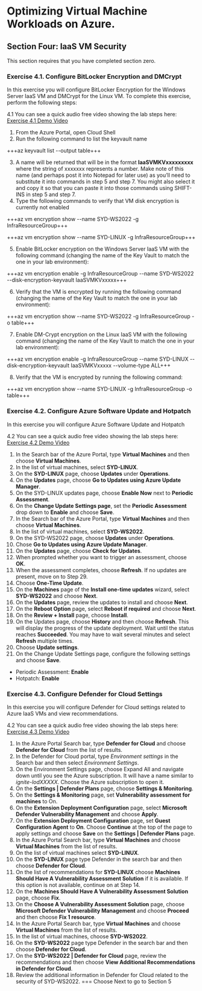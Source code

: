 # Optimizing Virtual Machine Workloads on Azure.

## Section Four: IaaS VM Security

This section requires that you have completed section zero.

### Exercise 4.1. Configure BitLocker Encryption and DMCrypt

In this exercise you will configure BitLocker Encryption for the Windows Server IaaS VM and DMCrypt for the Linux VM. To complete this exercise, perform the following steps:

4.1 You can see a quick audio free video showing the lab steps here: [Exercise 4.1 Demo Video](https://youtu.be/F6lG_-qIZx4)

1. From the Azure Portal, open Cloud Shell
2. Run the following command to list the keyvault name

+++az keyvault list --output table+++

3. A name will be returned that will be in the format **IaaSVMKVxxxxxxxxx** where the string of xxxxxxx represents a number. Make note of this name (and perhaps post it into Notepad for later use) as you’ll need to substitute it into commands in step 5 and step 7. You might also select it and copy it so that you can paste it into those commands using SHIFT-INS in step 5 and step 7.
4. Type the following commands to verify that VM disk encryption is currently not enabled

+++az vm encryption show --name SYD-WS2022 -g InfraResourceGroup+++

+++az vm encryption show --name SYD-LINUX -g InfraResourceGroup+++

5. Enable BitLocker encryption on the Windows Server IaaS VM with the following command (changing the name of the Key Vault to match the one in your lab environment):

+++az vm encryption enable -g InfraResourceGroup --name SYD-WS2022 --disk-encryption-keyvault IaaSVMKVxxxxx+++

6. Verify that the VM is encrypted by running the following command (changing the name of the Key Vault to match the one in your lab environment):

+++az vm encryption show --name SYD-WS2022 -g InfraResourceGroup -o table+++

7. Enable DM-Crypt encryption on the Linux IaaS VM with the following command (changing the name of the Key Vault to match the one in your lab environment):

+++az vm encryption enable -g InfraResourceGroup --name SYD-LINUX --disk-encryption-keyvault IaaSVMKVxxxxx --volume-type ALL+++

8. Verify that the VM is encrypted by running the following command:

+++az vm encryption show --name SYD-LINUX -g InfraResourceGroup -o table+++

### Exercise 4.2. Configure Azure Software Update and Hotpatch

In this exercise you will configure Azure Software Update and Hotpatch

4.2	You can see a quick audio free video showing the lab steps here: [Exercise 4.2 Demo Video](https://youtu.be/jIcg8lhV8AQ)

1. In the Search bar of the Azure Portal, type **Virtual Machines** and then choose **Virtual Machines**.
2. In the list of virtual machines, select **SYD-LINUX**.
3. On the **SYD-LINUX** page, choose **Updates** under **Operations**.
4. On the **Updates** page, choose **Go to Updates using Azure Update Manager**.
5. On the SYD-LINUX updates page, choose **Enable Now** next to **Periodic Assessment**.
6. On the **Change Update Settings page**, set the **Periodic Assessment** drop down to **Enable** and choose **Save**.
7. In the Search bar of the Azure Portal, type **Virtual Machines** and then choose **Virtual Machines**.
8. In the list of virtual machines, select **SYD-WS2022**.
9. On the SYD-WS2022 page, choose **Updates** under **Operations**.
10. Chose **Go to Updates using Azure Update Manager**.
11. On the **Updates** page, choose **Check for Updates**.
12. When prompted whether you want to trigger an assessment, choose **OK**.
13. When the assessment completes, choose **Refresh**. If no updates are present, move on to Step 29.
14. Choose **One-Time Update**.
15. On the **Machines** page of the **Install one-time updates** wizard, select **SYD-WS2022** and choose **Next**.
16. On the **Updates** page, review the updates to install and choose **Next**.
17. On the **Reboot Option** page, select **Reboot if required** and choose **Next**.
18. On the **Review + Install** page, choose **Install**.
19. On the Updates page, choose **History** and then choose **Refresh**. This will display the progress of the update deployment. Wait until the status reaches **Succeeded**. You may have to wait several minutes and select **Refresh** multiple times.
20. Choose **Update settings**.
21. On the Change Update Settings page, configure the following settings and choose **Save**.
- Periodic Assessment: **Enable**
- Hotpatch: **Enable**

### Exercise 4.3. Configure Defender for Cloud Settings

In this exercise you will configure Defender for Cloud settings related to Azure IaaS VMs and view recommendations.

4.2	You can see a quick audio free video showing the lab steps here: [Exercise 4.3 Demo Video](https://youtu.be/EKMbq3Lwz0o)

1. In the Azure Portal Search bar, type **Defender for Cloud** and choose **Defender for Cloud** from the list of results.
2. In the Defender for Cloud portal, type *Environment settings* in the Search bar and then select *Environment Settings*.
3. On the Environment Settings page, choose Expand All and navigate down until you see the Azure subscription. It will have a name similar to *ignite-lodXXXXX*. Choose the Azure subscription to open it.
4. On the **Settings | Defender Plans** page, choose **Settings & Monitoring**.
5. On the **Settings & Monitoring** page, set **Vulnerability assessment for machines** to On.
6. On the **Extension Deployment Configuration** page, select **Microsoft Defender Vulnerability Management** and choose **Apply**.
7. On the **Extension Deployment Configuration** page, set **Guest Configuration Agent** to **On**. Choose **Continue** at the top of the page to apply settings and choose **Save** on the **Settings | Defender Plans** page.
8. In the Azure Portal Search bar, type **Virtual Machines** and choose **Virtual Machines** from the list of results.
9. On the list of virtual machines select **SYD-LINUX**.
10. On the **SYD-LINUX** page type Defender in the search bar and then choose **Defender for Cloud**.
11. On the list of recommendations for **SYD-LINUX** choose **Machines Should Have A Vulnerability Assessment Solution** if it is available. If this option is not available, continue on at Step 14.
12. On the **Machines Should Have A Vulnerability Assessment Solution** page, choose **Fix**.
13. On the **Choose A Vulnerability Assessment Solution** page, choose **Microsoft Defender Vulnerability Management** and choose **Proceed** and then choose **Fix 1 resource**.
14. In the Azure Portal Search bar, type **Virtual Machines** and choose **Virtual Machines** from the list of results.
15. In the list of virtual machines, choose **SYD-WS2022**.
16. On the **SYD-WS2022** page type Defender in the search bar and then choose **Defender for Cloud**.
17. On the **SYD-WS2022 | Defender for Cloud** page, review the recommendations and then choose **View Additional Recommendations in Defender for Cloud**.
18. Review the additional information in Defender for Cloud related to the security of SYD-WS2022.
===
Choose Next to go to Section 5